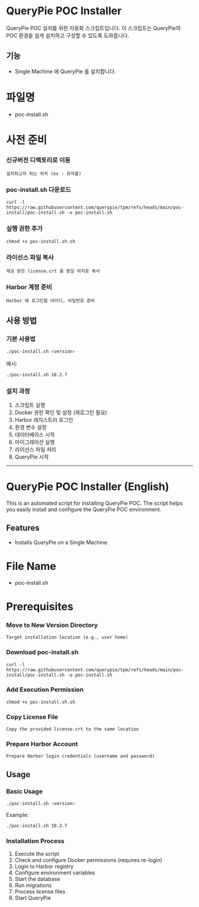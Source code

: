 # QueryPie POC Installer

QueryPie POC 설치를 위한 자동화 스크립트입니다. 이 스크립트는 QueryPie의 POC 환경을 쉽게 설치하고 구성할 수 있도록 도와줍니다.

## 기능

- Single Machine 에 QueryPie 를 설치합니다. 

# 파일명
- poc-install.sh


# 사전 준비
### 신규버전 디렉토리로 이동  

    설치하고자 하는 위치 (ex : 유저홈)

### poc-install.sh 다운로드  

    curl -l https://raw.githubusercontent.com/querypie/tpm/refs/heads/main/poc-install/poc-install.sh -o poc-install.sh

### 실행 권한 추가  

    chmod +x poc-install.sh.sh

### 라이선스 파일 복사  

    제공 받은 license.crt 을 동일 위치로 복사

### Harbor 계정 준비  

    Harbor 에 로그인할 아이디, 비밀번호 준비


## 사용 방법

### 기본 사용법

```bash
./poc-install.sh <version>
```

예시:
```bash
./poc-install.sh 10.2.7
```

### 설치 과정

1. 스크립트 실행
2. Docker 권한 확인 및 설정 (재로그인 필요)
3. Harbor 레지스트리 로그인
4. 환경 변수 설정
5. 데이터베이스 시작
6. 마이그레이션 실행
7. 라이선스 파일 처리
8. QueryPie 시작

---

# QueryPie POC Installer (English)

This is an automated script for installing QueryPie POC. The script helps you easily install and configure the QueryPie POC environment.

## Features

- Installs QueryPie on a Single Machine

# File Name
- poc-install.sh

# Prerequisites
### Move to New Version Directory

    Target installation location (e.g., user home)

### Download poc-install.sh

    curl -l https://raw.githubusercontent.com/querypie/tpm/refs/heads/main/poc-install/poc-install.sh -o poc-install.sh

### Add Execution Permission

    chmod +x poc-install.sh.sh

### Copy License File

    Copy the provided license.crt to the same location

### Prepare Harbor Account

    Prepare Harbor login credentials (username and password)

## Usage

### Basic Usage

```bash
./poc-install.sh <version>
```

Example:
```bash
./poc-install.sh 10.2.7
```

### Installation Process

1. Execute the script
2. Check and configure Docker permissions (requires re-login)
3. Login to Harbor registry
4. Configure environment variables
5. Start the database
6. Run migrations
7. Process license files
8. Start QueryPie


